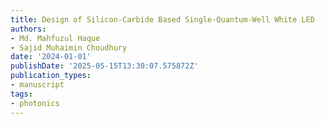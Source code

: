 ```yaml
---
title: Design of Silicon-Carbide Based Single-Quantum-Well White LED
authors:
- Md. Mahfuzul Haque
- Sajid Muhaimin Choudhury
date: '2024-01-01'
publishDate: '2025-05-15T13:30:07.575872Z'
publication_types:
- manuscript
tags:
- photonics
---
```

